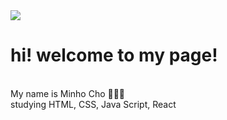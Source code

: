 
<img src="https://capsule-render.vercel.app/api?type=wave&color=auto&height=300&section=header&text=capsule%20render&fontSize=90" />

<h1> hi! welcome to my page!</h1>
<br>My name is Minho Cho 🧑🏻‍💻 
<br>
studying HTML, CSS, Java Script, React


